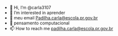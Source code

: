 - 👋 Hi, I’m @carla3107
- 👀 I’m interested in  aprender
- 🌱 meu email Padilha.carla@escola.pr.gov.br
- 💞️ pensamento computacional 
- 📫 How to reach me padilha.carla@escola.pr.gov.br


